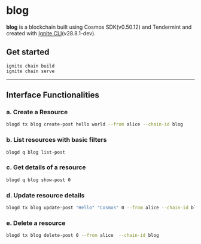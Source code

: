 # blog
**blog** is a blockchain built using Cosmos SDK(v0.50.12) and Tendermint and created with [Ignite CLI](https://ignite.com/cli)(v28.8.1-dev).

## Get started

```
ignite chain build
ignite chain serve
```

---

## Interface Functionalities

### a. Create a Resource

```bash
blogd tx blog create-post hello world --from alice --chain-id blog
```


### b. List resources with basic filters

```bash
blogd q blog list-post
```

### c. Get details of a resource

```bash
blogd q blog show-post 0
```

### d. Update resource details

```bash
blogd tx blog update-post "Hello" "Cosmos" 0 --from alice --chain-id blog
```

### e. Delete a resource

```bash
blogd tx blog delete-post 0 --from alice  --chain-id blog
```